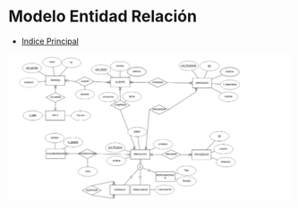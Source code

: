# Modelo Entidad Relación

- [Indice Principal](/README.md)


![imatge](/Diagramas-Modelos/ModeloEntidadRelacion.png)